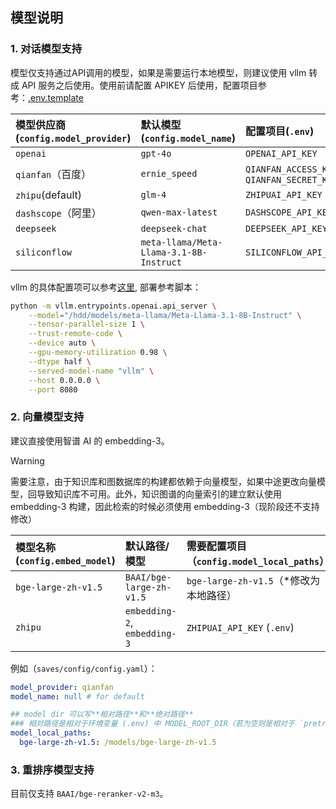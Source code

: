 ## 模型说明

### 1. 对话模型支持

模型仅支持通过API调用的模型，如果是需要运行本地模型，则建议使用 vllm 转成 API 服务之后使用。使用前请配置 APIKEY 后使用，配置项目参考：[.env.template](../.env.template)

|模型供应商(`config.model_provider`)|默认模型(`config.model_name`)|配置项目(`.env`)|
|:-|:-|:-|
|`openai` | `gpt-4o` | `OPENAI_API_KEY` |
|`qianfan`（百度）|`ernie_speed`|`QIANFAN_ACCESS_KEY`, `QIANFAN_SECRET_KEY`|
|`zhipu`(default)|`glm-4`|`ZHIPUAI_API_KEY`|
|`dashscope`（阿里） | `qwen-max-latest` | `DASHSCOPE_API_KEY`|
|`deepseek`|`deepseek-chat`|`DEEPSEEK_API_KEY`|
|`siliconflow` | `meta-llama/Meta-Llama-3.1-8B-Instruct` | `SILICONFLOW_API_KEY`|

vllm 的具体配置项可以参考[这里](https://docs.vllm.ai/en/latest/serving/openai_compatible_server.html#named-arguments), 部署参考脚本：

```bash
python -m vllm.entrypoints.openai.api_server \
	--model="/hdd/models/meta-llama/Meta-Llama-3.1-8B-Instruct" \
	--tensor-parallel-size 1 \
	--trust-remote-code \
	--device auto \
	--gpu-memory-utilization 0.98 \
	--dtype half \
	--served-model-name "vllm" \
	--host 0.0.0.0 \
	--port 8080
```

### 2. 向量模型支持

建议直接使用智谱 AI 的 embedding-3。

> [!Warning]
> 需要注意，由于知识库和图数据库的构建都依赖于向量模型，如果中途更改向量模型，回导致知识库不可用。此外，知识图谱的向量索引的建立默认使用 embedding-3 构建，因此检索的时候必须使用 embedding-3（现阶段还不支持修改）


|模型名称(`config.embed_model`)|默认路径/模型|需要配置项目（`config.model_local_paths`）|
|:-|:-|:-|
|`bge-large-zh-v1.5`|`BAAI/bge-large-zh-v1.5`|`bge-large-zh-v1.5`（*修改为本地路径）|
|`zhipu`|`embedding-2`, `embedding-3`|`ZHIPUAI_API_KEY` (`.env`)|


例如（`saves/config/config.yaml`）：

```yaml
model_provider: qianfan
model_name: null # for default

## model dir 可以写**相对路径**和**绝对路径**
### 相对路径是相对于环境变量 (.env) 中 MODEL_ROOT_DIR（若为空则是相对于 `pretrained_models`) 的路径
model_local_paths:
  bge-large-zh-v1.5: /models/bge-large-zh-v1.5
```

### 3. 重排序模型支持

目前仅支持 `BAAI/bge-reranker-v2-m3`。
